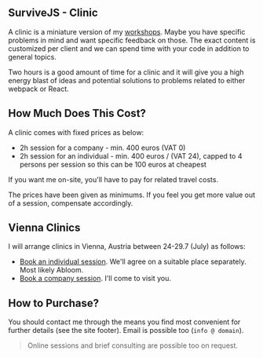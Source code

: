 ## SurviveJS - Clinic

A clinic is a miniature version of my [workshops](/workshop/). Maybe you have specific problems in mind and want specific feedback on those. The exact content is customized per client and we can spend time with your code in addition to general topics.

Two hours is a good amount of time for a clinic and it will give you a high energy blast of ideas and potential solutions to problems related to either webpack or React.

## How Much Does This Cost?

A clinic comes with fixed prices as below:

* 2h session for a company - min. 400 euros (VAT 0)
* 2h session for an individual - min. 400 euros / <amount of persons in a session> (VAT 24), capped to 4 persons per session so this can be 100 euros at cheapest

If you want me on-site, you'll have to pay for related travel costs.

The prices have been given as minimums. If you feel you get more value out of a session, compensate accordingly.

## Vienna Clinics

I will arrange clinics in Vienna, Austria between 24-29.7 (July) as follows:

* [Book an individual session](https://calendly.com/survivejs/clinic-for-individuals/). We'll agree on a suitable place separately. Most likely Abloom.
* [Book a company session](https://calendly.com/survivejs/clinic-for-companies/). I'll come to visit you.

## How to Purchase?

You should contact me through the means you find most convenient for further details (see the site footer). Email is possible too (`info @ domain`).

> Online sessions and brief consulting are possible too on request.
